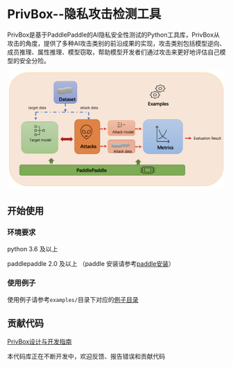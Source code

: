 # PrivBox--隐私攻击检测工具

PrivBox是基于PaddlePaddle的AI隐私安全性测试的Python工具库，PrivBox从攻击的角度，提供了多种AI攻击类别的前沿成果的实现，攻击类别包括模型逆向、成员推理、属性推理、模型窃取，帮助模型开发者们通过攻击来更好地评估自己模型的安全分险。

<p align="center">
  <img src="docs/images/PrivBox.png?raw=true" width="500" title="PrivBox Framework">
</p>

## 开始使用


### 环境要求
python 3.6 及以上

paddlepaddle 2.0 及以上 （paddle 安装请参考[paddle安装](https://www.paddlepaddle.org.cn/install/quick)）


### 使用例子

使用例子请参考`examples/`目录下对应的[例子目录](examples/)


## 贡献代码

[PrivBox设计与开发指南](docs/README.md)

本代码库正在不断开发中，欢迎反馈、报告错误和贡献代码